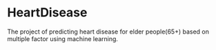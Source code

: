# HeartDisease
The project of predicting heart disease for elder people(65+) based on multiple factor using machine learning.
